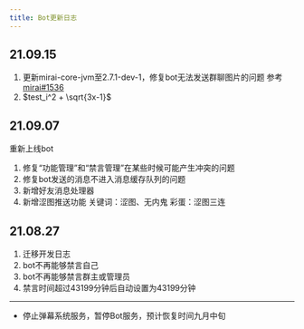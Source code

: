 ```yaml
---
title: Bot更新日志
---
```

## 21.09.15

1.  更新mirai-core-jvm至2.7.1-dev-1，修复bot无法发送群聊图片的问题 参考[mirai#1536](https://github.com/mamoe/mirai/issues/1536)
2. $test_i^2 + \sqrt{3x-1}$

## 21.09.07

重新上线bot

1.  修复“功能管理”和“禁言管理”在某些时候可能产生冲突的问题
2.  修复bot发送的消息不进入消息缓存队列的问题
3.  新增好友消息处理器
4.  新增涩图推送功能 关键词：涩图、无内鬼 彩蛋：涩图三连

## 21.08.27

1.  迁移开发日志
2.  bot不再能够禁言自己
3.  bot不再能够禁言群主或管理员
4.  禁言时间超过43199分钟后自动设置为43199分钟

---

- 停止弹幕系统服务，暂停Bot服务，预计恢复时间九月中旬